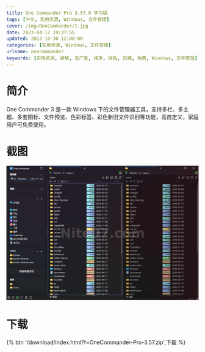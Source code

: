 ```yaml
---
title: One Commander Pro 3.57.0 学习版
tags: [中文, 实用资源, Windows, 文件管理]
cover: /img/OneCommander/1.jpg
date: 2023-04-17 19:37:55
updated: 2023-10-30 12:00:00
categories: [实用资源, Windows, 文件管理]
urlname: onecommander
keywords: [实用资源, 破解, 去广告, 纯净, 绿色, 白嫖, 免费, Windows, 文件管理]
---
```


# 简介

One Commander 3 是一款 Windows 下的文件管理器工具，支持多栏、多主题、多套图标、文件预览、色彩标签、彩色新旧文件识别等功能，高自定义，家庭用户可免费使用。

# 截图

![](/img/OneCommander/2.jpg)

# 下载

{% btn '/download/index.html?f=OneCommander-Pro-3.57.zip',下载 %}
